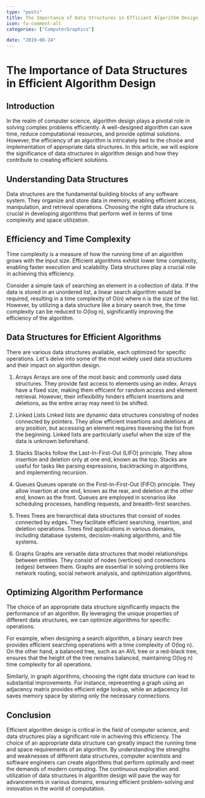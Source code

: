 ```yaml
---
type: "posts"
title: The Importance of Data Structures in Efficient Algorithm Design
icon: fa-comment-alt
categories: ["ComputerGraphics"]

date: "2019-08-24"
---
```


# The Importance of Data Structures in Efficient Algorithm Design

## Introduction

In the realm of computer science, algorithm design plays a pivotal role in solving complex problems efficiently. A well-designed algorithm can save time, reduce computational resources, and provide optimal solutions. However, the efficiency of an algorithm is intricately tied to the choice and implementation of appropriate data structures. In this article, we will explore the significance of data structures in algorithm design and how they contribute to creating efficient solutions.

## Understanding Data Structures

Data structures are the fundamental building blocks of any software system. They organize and store data in memory, enabling efficient access, manipulation, and retrieval operations. Choosing the right data structure is crucial in developing algorithms that perform well in terms of time complexity and space utilization.

## Efficiency and Time Complexity

Time complexity is a measure of how the running time of an algorithm grows with the input size. Efficient algorithms exhibit lower time complexity, enabling faster execution and scalability. Data structures play a crucial role in achieving this efficiency.

Consider a simple task of searching an element in a collection of data. If the data is stored in an unordered list, a linear search algorithm would be required, resulting in a time complexity of O(n) where n is the size of the list. However, by utilizing a data structure like a binary search tree, the time complexity can be reduced to O(log n), significantly improving the efficiency of the algorithm.

## Data Structures for Efficient Algorithms

There are various data structures available, each optimized for specific operations. Let's delve into some of the most widely used data structures and their impact on algorithm design.

1. Arrays
   Arrays are one of the most basic and commonly used data structures. They provide fast access to elements using an index. Arrays have a fixed size, making them efficient for random access and element retrieval. However, their inflexibility hinders efficient insertions and deletions, as the entire array may need to be shifted.

2. Linked Lists
   Linked lists are dynamic data structures consisting of nodes connected by pointers. They allow efficient insertions and deletions at any position, but accessing an element requires traversing the list from the beginning. Linked lists are particularly useful when the size of the data is unknown beforehand.

3. Stacks
   Stacks follow the Last-In-First-Out (LIFO) principle. They allow insertion and deletion only at one end, known as the top. Stacks are useful for tasks like parsing expressions, backtracking in algorithms, and implementing recursion.

4. Queues
   Queues operate on the First-In-First-Out (FIFO) principle. They allow insertion at one end, known as the rear, and deletion at the other end, known as the front. Queues are employed in scenarios like scheduling processes, handling requests, and breadth-first searches.

5. Trees
   Trees are hierarchical data structures that consist of nodes connected by edges. They facilitate efficient searching, insertion, and deletion operations. Trees find applications in various domains, including database systems, decision-making algorithms, and file systems.

6. Graphs
   Graphs are versatile data structures that model relationships between entities. They consist of nodes (vertices) and connections (edges) between them. Graphs are essential in solving problems like network routing, social network analysis, and optimization algorithms.

## Optimizing Algorithm Performance

The choice of an appropriate data structure significantly impacts the performance of an algorithm. By leveraging the unique properties of different data structures, we can optimize algorithms for specific operations.

For example, when designing a search algorithm, a binary search tree provides efficient searching operations with a time complexity of O(log n). On the other hand, a balanced tree, such as an AVL tree or a red-black tree, ensures that the height of the tree remains balanced, maintaining O(log n) time complexity for all operations.

Similarly, in graph algorithms, choosing the right data structure can lead to substantial improvements. For instance, representing a graph using an adjacency matrix provides efficient edge lookup, while an adjacency list saves memory space by storing only the necessary connections.

## Conclusion

Efficient algorithm design is critical in the field of computer science, and data structures play a significant role in achieving this efficiency. The choice of an appropriate data structure can greatly impact the running time and space requirements of an algorithm. By understanding the strengths and weaknesses of different data structures, computer scientists and software engineers can create algorithms that perform optimally and meet the demands of modern computing. The continuous exploration and utilization of data structures in algorithm design will pave the way for advancements in various domains, ensuring efficient problem-solving and innovation in the world of computation.
